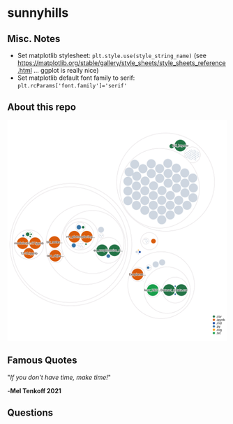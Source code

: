 # sunnyhills

## Misc. Notes
* Set matplotlib stylesheet: ```plt.style.use(style_string_name)``` (see https://matplotlib.org/stable/gallery/style_sheets/style_sheets_reference.html ... ggplot is really nice)
* Set matplotlib default font family to serif: ```plt.rcParams['font.family']='serif'```

## About this repo
![Visualization of this repo](./diagram.svg)

## Famous Quotes

"*If you don't have time, make time!*"

-**Mel Tenkoff 2021**

## Questions

